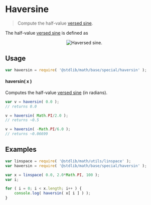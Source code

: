 # Haversine

> Compute the half-value [versed sine][versed-sine].


<section class="intro">

The half-value [versed sine][versed-sine] is defined as

<!-- <equation class="equation" label="eq:haversine" align="center" raw="\operatorname{haversin}(\theta) = \frac{1 + \cos \theta}{2}" alt="Haversed sine."> -->

<div class="equation" align="center" data-raw-text="\operatorname{haversin}(\theta) = \frac{1 - \cos \theta}{2}" data-equation="eq:haversine">
    <img src="" alt="Haversed sine.">
    <br>
</div>

<!-- </equation> -->

</section>

<!-- /.intro -->


<section class="usage">

## Usage

``` javascript
var haversin = require( '@stdlib/math/base/special/haversin' );
```

#### haversin( x )

Computes the half-value [versed sine][versed-sine] (in radians).

``` javascript
var v = haversin( 0.0 );
// returns 0.0

v = haversin( Math.PI/2.0 );
// returns ~0.5

v = haversin( -Math.PI/6.0 );
// returns ~0.06699
```

</section>

<!-- /.usage -->


<section class="examples">

## Examples

``` javascript
var linspace = require( '@stdlib/math/utils/linspace' );
var haversin = require( '@stdlib/math/base/special/haversin' );

var x = linspace( 0.0, 2.0*Math.PI, 100 );
var i;

for ( i = 0; i < x.length; i++ ) {
    console.log( haversin( x[ i ] ) );
}
```

</section>

<!-- /.examples -->


<section class="links">

[versed-sine]: https://en.wikipedia.org/wiki/Versine

</section>

<!-- /.links -->
